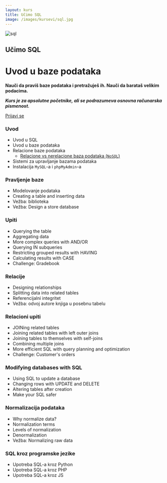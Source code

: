 ```yaml
---
layout: kurs
title: Učimo SQL
image: /images/kursevi/sql.jpg
---
```


![sql]({{page.image}})

## Učimo SQL
# Uvod u baze podataka

**Nauči da praviš baze podataka i pretražuješ ih. Nauči da barataš velikim podacima.**

***Kurs je za apsolutne početnike, ali se podrazumeva osnovna računarska pismenost.***

<a href="/kursevi/prijava?kurs=8" class="btn float-right">Prijavi se</a>

<!-- https://www.khanacademy.org/computing/computer-programming/sql -->

### Uvod

- Uvod u SQL
- Uvod u baze podataka
- Relacione baze podataka
  - [Relacione vs nerelacione baza podataka (`NoSQL`)](https://www.sitepoint.com/sql-vs-nosql-differences/)
- Sistemi za upravljanje bazama podataka
- Instalacija `MySQL`-a i `phpMyAdmin`-a

### Pravljenje baze

- Modelovanje podataka
- Creating a table and inserting data
- Vežba: biblioteka
- Vežba: Design a store database

### Upiti

- Querying the table
- Aggregating data
- More complex queries with AND/OR
- Querying IN subqueries
- Restricting grouped results with HAVING
- Calculating results with CASE
- Challenge: Gradebook

### Relacije

- Designing relationships
- Splitting data into related tables
- Referencijalni integritet
- Vežba: odvoj autore knjiga u posebnu tabelu

### Relacioni upiti

- JOINing related tables
- Joining related tables with left outer joins
- Joining tables to themselves with self-joins
- Combining multiple joins
- More efficient SQL with query planning and optimization
- Challenge: Customer's orders

### Modifying databases with SQL

- Using SQL to update a database
- Changing rows with UPDATE and DELETE
- Altering tables after creation
- Make your SQL safer

### Normalizacija podataka

- Why normalize data?
- Normalization terms
- Levels of normalization
- Denormalization
- Vežba: Normalizing raw data

### SQL kroz programske jezike

- Upotreba SQL-a kroz Python
- Upotreba SQL-a kroz PHP
- Upotreba SQL-a kroz JS
